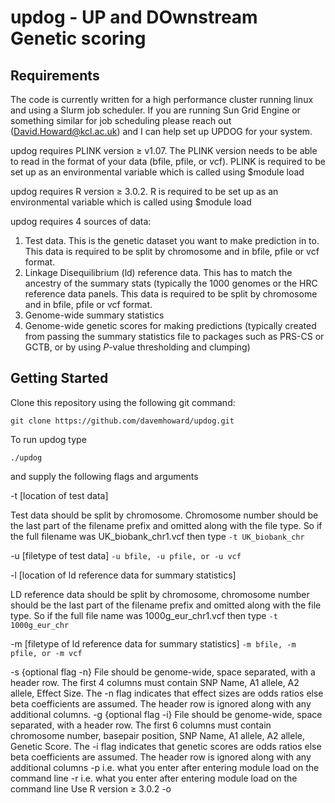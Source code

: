 # updog - UP and DOwnstream Genetic scoring

## Requirements

The code is currently written for a high performance cluster running linux and using a Slurm job scheduler. If you are running Sun Grid Engine or something similar for job scheduling please reach out (David.Howard@kcl.ac.uk) and I can help set up UPDOG for your system.

updog requires PLINK version ≥ v1.07. The PLINK version needs to be able to read in the format of your data (bfile, pfile, or vcf). PLINK is required to be set up as an environmental variable which is called using $module load

updog requires R version ≥ 3.0.2. R is required to be set up as an environmental variable which is called using $module load

updog requires 4 sources of data:
1. Test data. This is the genetic dataset you want to make prediction in to. This data is required to be split by chromosome and in bfile, pfile or vcf format.
2. Linkage Disequilibrium (ld) reference data. This has to match the ancestry of the summary stats (typically the 1000 genomes or the HRC reference data panels. This data is required to be split by chromosome and in bfile, pfile or vcf format.
3. Genome-wide summary statistics
4. Genome-wide genetic scores for making predictions (typically created from passing the summary statistics file to packages such as PRS-CS or GCTB, or by using *P*-value thresholding and clumping)


## Getting Started

Clone this repository using the following git command:
```
git clone https://github.com/davemhoward/updog.git
```

To run updog type 
```
./updog
```
and supply the following flags and arguments

-t [location of test data]

Test data should be split by chromosome. Chromosome number should be the last part of the filename prefix and omitted along with the file type. So if the full filename was UK_biobank_chr1.vcf then type `-t UK_biobank_chr`

-u [filetype of test data] `-u bfile, -u pfile, or -u vcf`

-l [location of ld reference data for summary statistics]

LD reference data should be split by chromosome, chromosome number should be the last part of the filename prefix and omitted along with the file type. So if the full file name was 1000g_eur_chr1.vcf then type `-t 1000g_eur_chr`

-m [filetype of ld reference data for summary statistics] `-m bfile, -m pfile, or -m vcf`


  -s <location of summary statistics> {optional flag -n}
     File should be genome-wide, space separated, with a header row. The first 4
     columns must contain SNP Name, A1 allele, A2 allele, Effect Size. The -n
     flag indicates that effect sizes are odds ratios else beta coefficients are
     assumed. The header row is ignored along with any additional columns.
  -g <location of genetic scores> {optional flag -i}
     File should be genome-wide, space separated, with a header row. The first 6
     columns must contain chromosome number, basepair position, SNP Name, A1
     allele, A2 allele, Genetic Score. The -i flag indicates that genetic scores
     are odds ratios else beta coefficients are assumed. The header row is
     ignored along with any additional columns
  -p <location of plink environment module>
     i.e. what you enter after entering module load on the command line
  -r <location of R environment module>
     i.e. what you enter after entering module load on the command line
     Use R version ≥ 3.0.2
  -o <name for output>


